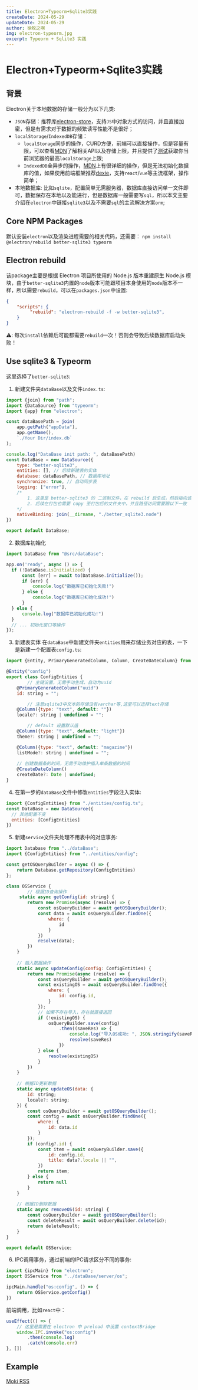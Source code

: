 ```yaml
---
title: Electron+Typeorm+Sqlite3实践
createDate: 2024-05-29
updateDate: 2024-05-29
author: 徐牧之啊
img: electron-typeorm.jpg
excerpt: Typeorm + Sqlite3 实践
---
```


# Electron+Typeorm+Sqlite3实践

## 背景

Electron关于本地数据的存储一般分为以下几类:

+ `JSON`存储：推荐库[electron-store](https://github.com/sindresorhus/electron-store#readme)，支持`JS`中对象方式的访问，并且直接加密，但是有需求对于数据的频繁读写性能不是很好；
+ `localStorage`/`IndexedDB`存储：
	+ `localStorage`同步的操作，CURD方便，前端可以直接操作，但是容量有限，可以查看[MDN](https://developer.mozilla.org/zh-CN/docs/Web/API/Web_Storage_API/Using_the_Web_Storage_API#%E6%B5%8F%E8%A7%88%E5%99%A8%E5%85%BC%E5%AE%B9%E6%80%A7)了解相关API以及存储上限，并且提供了[测试](http://dev-test.nemikor.com/web-storage/support-test/)获取你当前浏览器的最高`localStorage`上限;
	+ `IndexedDB`全异步的操作，[MDN](https://developer.mozilla.org/zh-CN/docs/Web/API/IndexedDB_API)上有很详细的操作，但是无法初始化数据库的值，如果使用前端框架推荐[dexie](https://dexie.org/)，支持`react`/`vue`等主流框架，操作简单；
+ 本地数据库: 比如`sqlite`，配置简单无需服务器，数据库直接访问单一文件即可，数据保存在本地以及能进行，但是数据库一般需要写`sql`，所以本文主要介绍在`electron`中链接`sqlite3`以及不需要`sql`的主流解决方案`orm`;

## Core NPM Packages
默认安装`electron`以及渲染进程需要的相关代码，还需要：
`npm install @electron/rebuild better-sqlite3 typeorm`

## Electron rebuild
该package主要是根据 Electron 项目所使用的 Node.js 版本重建原生 Node.js 模块，由于`better-sqlite3`内置的`node`版本可能跟项目本身使用的`node`版本不一样，所以需要`rebuild`，可以在`packages.json`中设置:
```json
{
	"scripts": {
		 "rebuild": "electron-rebuild -f -w better-sqlite3",
	}
}
```
⚠️: 每次`install`依赖后可能都需要`rebuild`一次！否则会导致后续数据库启动失败！

## Use sqlite3 & Typeorm
这里选择了`better-sqlite3`:
1. 新建文件夹`dataBase`以及文件`index.ts`:
```javascript
import {join} from "path";
import {DataSource} from "typeorm";
import {app} from "electron";

const dataBasePath = join(
    app.getPath("appData"),
    app.getName(),
    `./Your Dir/index.db`
);

console.log("DataBase init path: ", dataBasePath)
const DataBase = new DataSource({
    type: "better-sqlite3",
    entities: [], // 后续新建表的实体
    database: dataBasePath, // 数据库地址
    synchronize: true, // 自动同步表
    logging: ["error"],
    /* 
    	1. 这里是 better-sqlite3 的 二进制文件，在 rebuild 后生成，然后指向该文件；
    	2. 后续在打包也需要 copy 至打包后的文件夹中，并且路径访问需要跟以下一致
    */
    nativeBinding: join(__dirname, "./better_sqlite3.node")
})

export default DataBase;
```
2. 数据库初始化
```javascript
import DataBase from "@src/dataBase";

app.on('ready', async () => {
  if (!DataBase.isInitialized) {
      const [err] = await to(DataBase.initialize());
      if (err) {
          console.log("数据库已初始化失败!")
      } else {
          console.log("数据库已初始化成功!")
      }
  } else {
      console.log("数据库已初始化成功!")
  }
  // ... 初始化窗口等操作
});
```
3. 新建表实体
在`dataBase`中新建文件夹`entities`用来存储业务对应的表，一下是新建一个配置表`config.ts`:
```javascript
import {Entity, PrimaryGeneratedColumn, Column, CreateDateColumn} from "typeorm";

@Entity("config")
export class ConfigEntities {
		// 主键设置，无需手动生成，自动为uuid
    @PrimaryGeneratedColumn("uuid")
    id: string = "";

		// 注意sqlite3中文本的存储没有varchar等,这里可以选择text存储
    @Column({type: "text", default: ""})
    locale?: string | undefined = "";

		// default 设置默认值
    @Column({type: "text", default: "light"})
    theme?: string | undefined = "";

    @Column({type: "text", default: "magazine"})
    listMode?: string | undefined = "";
    
    // 创建数据条的时间，无需手动维护插入单条数据的时间
    @CreateDateColumn()
    createDate?: Date | undefined;
}
```
4. 在第一步的`dataBase`文件中修改`entities`字段注入实体:
```javascript
import {ConfigEntities} from "./entities/config.ts";
const DataBase = new DataSource({
  // 其他配置不变
  entities: [ConfigEntities]
})
```
5. 新建`service`文件夹处理不用表中的对应事务:
```javascript
import Database from "../dataBase";
import {ConfigEntities} from "../entities/config";

const getOSQueryBuilder = async () => {
    return Database.getRepository(ConfigEntities)
};

class OSService {
		// 根据ID查询操作
     static async getConfig(id: string) {
        return new Promise(async (resolve) => {
            const osQueryBuilder = await getOSQueryBuilder();
            const data = await osQueryBuilder.findOne({
                where: {
                    id
                }
            })
            resolve(data);
        })
    }
    
    // 插入数据操作
    static async updateConfig(config: ConfigEntities) {
        return new Promise(async (resolve) => {
            const osQueryBuilder = await getOSQueryBuilder();
            const existingOS = await osQueryBuilder.findOne({
                where: {
                    id: config.id,
                }
            });
            // 如果不存在导入，存在就直接返回
            if (!existingOS) {
                osQueryBuilder.save(config)
                    .then((saveRes) => {
                        console.log("导入OS成功: ", JSON.stringify(saveRes))
                        resolve(saveRes)
                    })
            } else {
                resolve(existingOS)
            }
        })
    }
    
    // 根据ID更新数据
    static async updateOS(data: {
        id: string;
        locale?: string;
    }) {
        const osQueryBuilder = await getOSQueryBuilder();
        const config = await osQueryBuilder.findOne({
            where: {
                id: data.id
            }
        });
        if (config?.id) {
            const item = await osQueryBuilder.save({
                id: config.id,
                title: data?.locale || "",
            })
            return item;
        } else {
            return null
        }
    }
    
    // 根据ID删除数据
    static async removeOS(id: string) {
        const osQueryBuilder = await getOSQueryBuilder();
        const deleteResult = await osQueryBuilder.delete(id);
        return deleteResult;
    }
}

export default OSService;
```
6. IPC调用事务，通过前端的IPC请求区分不同的事务:
```javascript
import {ipcMain} from "electron";
import OSService from "../dataBase/server/os";

ipcMain.handle("os:config", () => {
    return OSService.getConfig()
})
```
前端调用，比如`react`中：
```javascript
useEffect(() => {
	// 这里是需要在 electron 中 preload 中设置 contextBridge
	window.IPC.invoke("os:config")
		.then(console.log)
		.catch(console.err)
}, [])
```

## Example
[Moki RSS](https://github.com/ClearLuvMoki/Moki-RSS)